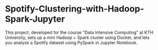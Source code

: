 # Spotify-Clustering-with-Hadoop-Spark-Jupyter
This project, developed for the course "Data Intensive Computing" at KTH University,  sets up a mini Hadoop + Spark cluster using Docker, and lets you analyze a Spotify dataset using PySpark in Jupyter Notebook.
